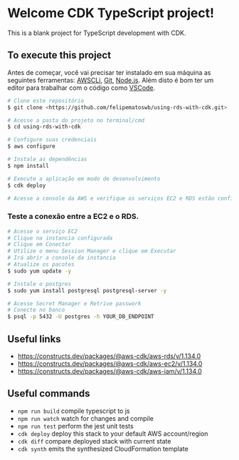 # Welcome CDK TypeScript project!

This is a blank project for TypeScript development with CDK.

## To execute this project

Antes de começar, você vai precisar ter instalado em sua máquina as seguintes ferramentas:
[AWSCLi](https://aws.amazon.com/pt/cli/), [Git](https://git-scm.com), [Node.js](https://nodejs.org/en/). 
Além disto é bom ter um editor para trabalhar com o código como [VSCode](https://code.visualstudio.com/).


```bash
# Clone este repositório
$ git clone <https://github.com/felipematoswb/using-rds-with-cdk.git>

# Acesse a pasta do projeto no terminal/cmd
$ cd using-rds-with-cdk

# Configure suas credenciais
$ aws configure

# Instale as dependências
$ npm install

# Execute a aplicação em modo de desenvolvimento
$ cdk deploy

# Acesse a console da AWS e verifique os serviços EC2 e RDS estão configurados.
```

### Teste a conexão entre a EC2 e o RDS.

```bash
# Acesse o serviço EC2
# Clique na instancia configurada
# Clique em Conectar
# Utilize o menu Session Manager e clique em Executar
# Irá abrir a console da instancia
# Atualize os pacotes
$ sudo yum update -y

# Instale o postgres
$ sudo yum install postgresql postgresql-server -y

# Acesse Secret Manager e Retrive passwork
# Conecte no banco
$ psql -p 5432 -U postgres -h YOUR_DB_ENDPOINT
```

## Useful links
* https://constructs.dev/packages/@aws-cdk/aws-rds/v/1.134.0
* https://constructs.dev/packages/@aws-cdk/aws-ec2/v/1.134.0
* https://constructs.dev/packages/@aws-cdk/aws-iam/v/1.134.0


## Useful commands

 * `npm run build`   compile typescript to js
 * `npm run watch`   watch for changes and compile
 * `npm run test`    perform the jest unit tests
 * `cdk deploy`      deploy this stack to your default AWS account/region
 * `cdk diff`        compare deployed stack with current state
 * `cdk synth`       emits the synthesized CloudFormation template

